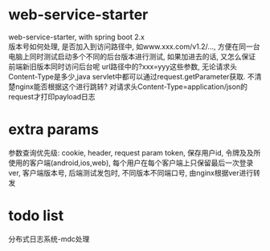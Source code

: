 # web-service-starter
web-service-starter, with spring boot 2.x  
版本号如何处理, 是否加入到访问路径中, 如www.xxx.com/v1.2/..., 方便在同一台电脑上同时测试启动多个不同的后台版本进行测试, 如果加进去的话, 又怎么保证前端新旧版本同时访问后台呢
url路径中的?xxx=yyy这些参数, 无论请求头Content-Type是多少,java servlet中都可以通过request.getParameter获取. 不清楚nginx能否根据这个进行跳转?
对请求头Content-Type=application/json的request才打印payload日志

# extra params
参数查询优先级: cookie, header, request param
token, 保存用户id, 令牌及及所使用的客户端(android,ios,web), 每个用户在每个客户端上只保留最后一次登录  
ver, 客户端版本号, 后端测试发包时, 不同版本不同端口号, 由nginx根据ver进行转发

# todo list
分布式日志系统-mdc处理  
